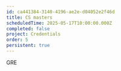 ```yaml
---
id: ca441384-3140-4196-ae2e-d04052e2f46d
title: CS masters
scheduledTime: 2025-05-17T10:00:00.000Z
completed: false
project: Credentials
order: 5
persistent: true
---
```


GRE